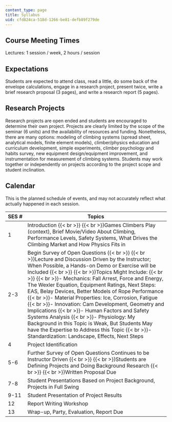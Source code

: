```yaml
---
content_type: page
title: Syllabus
uid: cfd824ca-518d-1266-be81-defb89f279de
---
```


Course Meeting Times
--------------------

Lectures: 1 session / week, 2 hours / session

Expectations
------------

Students are expected to attend class, read a little, do some back of the envelope calculations, engage in a research project, present twice, write a brief research proposal (3 pages), and write a research report (5 pages).

Research Projects
-----------------

Research projects are open ended and students are encouraged to determine their own project. Projects are clearly limited by the scope of the seminar (6 units) and the availability of resources and funding. Nonetheless, there are many options: modeling of climbing systems (spread sheet, analytical models, finite element models), climber/physics education and curriculum development, simple experiments, climber psychology and habits survey, new equipment design/equipment improvement, and instrumentation for measurement of climbing systems. Students may work together or independently on projects according to the project scope and student inclination.

Calendar
--------

This is the planned schedule of events, and may not accurately reflect what actually happened in each session.

| SES # | Topics |
| --- | --- |
| 1 | Introduction  {{< br >}}  {{< br >}}Games Climbers Play (context), Brief Movie/Video About Climbing, Performance Levels, Safety Systems, What Drives the Climbing Market and How Physics Fits in |
| 2-3 | Begin Survey of Open Questions  {{< br >}}  {{< br >}}Lecture and Discussion Driven by the Instructor; When Possible, a Hands-on Demo or Exercise will be Included  {{< br >}}  {{< br >}}Topics Might Include:  {{< br >}}  {{< br >}}\- Mechanics: Fall Arrest, Force and Energy, The Wexler Equation, Equipment Ratings, Next Steps: EAS, Belay Devices, Better Models of Rope Performance  {{< br >}}\- Material Properties: Ice, Corrosion, Fatigue  {{< br >}}\- Innovation: Cam Development, Geometry and Implications  {{< br >}}\- Human Factors and Safety Systems Analysis  {{< br >}}\- Physiology: My Background in this Topic is Weak, But Students May have the Expertise to Address this Topic  {{< br >}}\- Standardization: Landscape, Effects, Next Steps |
| 4 | Project Identification |
| 5-6 | Further Survey of Open Questions Continues to be Instructor Driven  {{< br >}}  {{< br >}}Students are Defining Projects and Doing Background Research  {{< br >}}  {{< br >}}Written Proposal Due |
| 7-8 | Student Presentations Based on Project Background, Projects in Full Swing |
| 9-11 | Student Presentation of Project Results |
| 12 | Report Writing Workshop |
| 13 | Wrap-up, Party, Evaluation, Report Due